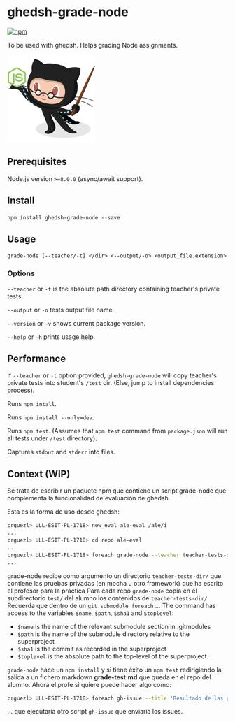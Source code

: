# ghedsh-grade-node

[![npm](https://img.shields.io/badge/version-1.0.5-blue.svg)](https://www.npmjs.com/package/ghedsh-grade-node)

To be used with ghedsh. Helps grading Node assignments.

<img src="img/ghedsh-grade-node.png" width="200">

## Prerequisites

Node.js version `>=8.0.0` (async/await support).

## Install

    npm install ghedsh-grade-node --save

## Usage

    grade-node [--teacher/-t] </dir> <--output/-o> <output_file.extension>

### Options

`--teacher` or `-t` is the absolute path directory containing teacher's private tests.

`--output` or `-o` tests output file name.

`--version` or `-v` shows current package version.

`--help` or `-h` prints usage help.

## Performance

If `--teacher` or `-t` option provided, `ghedsh-grade-node` will copy teacher's private tests into student's `/test` dir. (Else, jump to install dependencies process).

Runs `npm intall`.

Runs `npm install --only=dev`.

Runs `npm test`. (Assumes that `npm test` command from `package.json` will run all tests under `/test` directory).

Captures `stdout` and `stderr` into files.

## Context (WIP)

Se trata de escribir un paquete npm que contiene un script grade-node que complementa la funcionalidad de evaluación de ghedsh.

Esta es la forma de uso desde ghedsh:

```bash
crguezl> ULL-ESIT-PL-1718> new_eval ale-eval /ale/i
...
crguezl> ULL-ESIT-PL-1718> cd repo ale-eval
...
crguezl> ULL-ESIT-PL-1718> foreach grade-node --teacher teacher-tests-dir  --output grade.test.md
...
```

grade-node recibe como argumento un directorio `teacher-tests-dir/` que contiene las pruebas privadas (en mocha u otro framework) que ha escrito el profesor para la práctica
Para cada repo `grade-node` copia en el subdirectorio `test/` del alumno los contenidos de `teacher-tests-dir/`
Recuerda que dentro de un `git submodule foreach`
... The command has access to the variables `$name`, `$path`, `$sha1` and `$toplevel`:

* `$name` is the name of the relevant submodule section in .gitmodules
* `$path` is the name of the submodule directory relative to the superproject
* `$sha1` is the commit as recorded in the superproject
* `$toplevel` is the absolute path to the top-level of the superproject.

`grade-node` hace un `npm install` y si tiene éxito un `npm test` redirigiendo la salida a un fichero markdown **grade-test.md** que queda en el repo del alumno.
Ahora el profe si quiere puede hacer algo como:

```bash
crguezl> ULL-ESIT-PL-1718> foreach gh-issue --title 'Resultado de las pruebas' --input grade-test.md
```

...
que ejecutaría otro script `gh-issue` que enviaría los issues.
